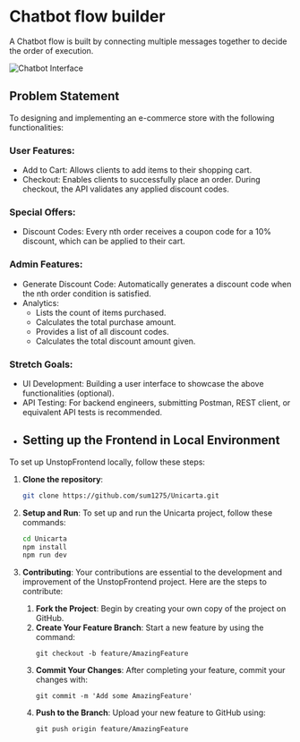 # Chatbot flow builder

A Chatbot flow is built by connecting multiple messages together to decide the order of execution. 

![Chatbot Interface](https://app.gemoo.com/share/image-annotation/626426493098635264?codeId=MpO5e4nWJ0VmY&origin=imageurlgenerator)
## Problem Statement
To designing and implementing an e-commerce store with the following functionalities:

### User Features:
- Add to Cart: Allows clients to add items to their shopping cart.
- Checkout: Enables clients to successfully place an order. During checkout, the API validates any applied discount codes.

### Special Offers:
- Discount Codes: Every nth order receives a coupon code for a 10% discount, which can be applied to their cart.

### Admin Features:
- Generate Discount Code: Automatically generates a discount code when the nth order condition is satisfied.
- Analytics:
  - Lists the count of items purchased.
  - Calculates the total purchase amount.
  - Provides a list of all discount codes.
  - Calculates the total discount amount given.

### Stretch Goals:
- UI Development: Building a user interface to showcase the above functionalities (optional).
- API Testing: For backend engineers, submitting Postman, REST client, or equivalent API tests is recommended.
- ## Setting up the Frontend in Local Environment

To set up UnstopFrontend locally, follow these steps:

1. **Clone the repository**:
   ```bash
   git clone https://github.com/sum1275/Unicarta.git
2. **Setup and Run**:
   To set up and run the Unicarta project, follow these commands:

   ```bash
   cd Unicarta
   npm install
   npm run dev
3. **Contributing**:
   Your contributions are essential to the development and improvement of the UnstopFrontend project. Here are the steps to contribute:

   1. **Fork the Project**: Begin by creating your own copy of the project on GitHub.
   2. **Create Your Feature Branch**: Start a new feature by using the command:
      ```git
      git checkout -b feature/AmazingFeature
      ```
   3. **Commit Your Changes**: After completing your feature, commit your changes with:
      ```git
      git commit -m 'Add some AmazingFeature'
      ```
   4. **Push to the Branch**: Upload your new feature to GitHub using:
      ```git
      git push origin feature/AmazingFeature
      ```   
   
